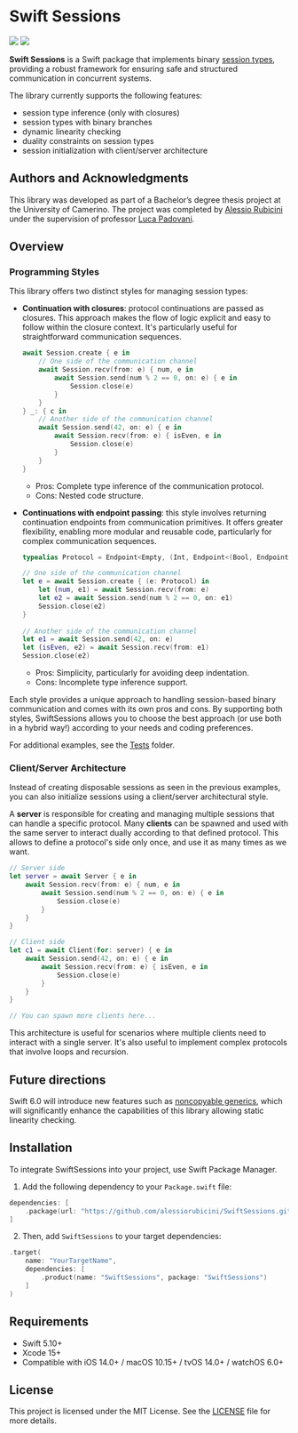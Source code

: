 # Swift Sessions

[![](https://img.shields.io/endpoint?url=https%3A%2F%2Fswiftpackageindex.com%2Fapi%2Fpackages%2Falessiorubicini%2FSwiftSessions%2Fbadge%3Ftype%3Dswift-versions)](https://swiftpackageindex.com/alessiorubicini/SwiftSessions)
[![](https://img.shields.io/endpoint?url=https%3A%2F%2Fswiftpackageindex.com%2Fapi%2Fpackages%2Falessiorubicini%2FSwiftSessions%2Fbadge%3Ftype%3Dplatforms)](https://swiftpackageindex.com/alessiorubicini/SwiftSessions)

**Swift Sessions** is a Swift package that implements binary [session types](https://en.wikipedia.org/wiki/Session_type), providing a robust framework for ensuring safe and structured communication in concurrent systems.

The library currently supports the following features:
- session type inference (only with closures)
- session types with binary branches
- dynamic linearity checking
- duality constraints on session types
- session initialization with client/server architecture

## Authors and Acknowledgments

This library was developed as part of a Bachelor’s degree thesis project at the University of Camerino. The project was completed by [Alessio Rubicini](https://github.com/alessiorubicini) under the supervision of professor [Luca Padovani](https://github.com/boystrange).

## Overview

### Programming Styles
This library offers two distinct styles for managing session types:
- **Continuation with closures**: protocol continuations are passed as closures. This approach makes the flow of logic explicit and easy to follow within the closure context. It's particularly useful for straightforward communication sequences.
    
    ```swift
    await Session.create { e in
        // One side of the communication channel
        await Session.recv(from: e) { num, e in
            await Session.send(num % 2 == 0, on: e) { e in
                Session.close(e)
            }
        }
    } _: { c in
        // Another side of the communication channel
        await Session.send(42, on: e) { e in
            await Session.recv(from: e) { isEven, e in
                Session.close(e)
            }
        }   
    }
    ```
    
    - Pros: Complete type inference of the communication protocol.
	- Cons: Nested code structure.
    
- **Continuations with endpoint passing**: this style involves returning continuation endpoints from communication primitives. It offers greater flexibility, enabling more modular and reusable code, particularly for complex communication sequences.

    ```swift
    typealias Protocol = Endpoint<Empty, (Int, Endpoint<(Bool, Endpoint<Empty, Empty>), Empty>)>
    
    // One side of the communication channel
    let e = await Session.create { (e: Protocol) in
        let (num, e1) = await Session.recv(from: e)
        let e2 = await Session.send(num % 2 == 0, on: e1)
        Session.close(e2)
    }
        
    // Another side of the communication channel
    let e1 = await Session.send(42, on: e)
    let (isEven, e2) = await Session.recv(from: e1)
    Session.close(e2)
    ```
    
    - Pros: Simplicity, particularly for avoiding deep indentation.
	- Cons: Incomplete type inference support.

Each style provides a unique approach to handling session-based binary communication and comes with its own pros and cons. By supporting both styles, SwiftSessions allows you to choose the best approach (or use both in a hybrid way!) according to your needs and coding preferences.

For additional examples, see the [Tests](Tests) folder.


### Client/Server Architecture

Instead of creating disposable sessions as seen in the previous examples, you can also initialize sessions using a client/server architectural style.

A **server** is responsible for creating and managing multiple sessions that can handle a specific protocol. Many **clients** can be spawned and used with the same server to interact dually according to that defined protocol. This allows to define a protocol's side only once, and use it as many times as we want.

```swift
// Server side
let server = await Server { e in
    await Session.recv(from: e) { num, e in
        await Session.send(num % 2 == 0, on: e) { e in
            Session.close(e)
        }
    }
}

// Client side
let c1 = await Client(for: server) { e in
    await Session.send(42, on: e) { e in
        await Session.recv(from: e) { isEven, e in
            Session.close(e)
        }
    }
}

// You can spawn more clients here...
```
    
This architecture is useful for scenarios where multiple clients need to interact with a single server. It's also useful to implement complex protocols that involve loops and recursion.

## Future directions
Swift 6.0 will introduce new features such as [noncopyable generics](https://developer.apple.com/wwdc24/10170), which will significantly enhance the capabilities of this library allowing static linearity checking.


## Installation

To integrate SwiftSessions into your project, use Swift Package Manager. 

1. Add the following dependency to your `Package.swift` file:

```swift
dependencies: [
    .package(url: "https://github.com/alessiorubicini/SwiftSessions.git", .upToNextMajor(from: "1.0.0"))
]
```

2. Then, add `SwiftSessions` to your target dependencies:

```swift
.target(
    name: "YourTargetName",
    dependencies: [
        .product(name: "SwiftSessions", package: "SwiftSessions")
    ]
)

```

## Requirements

- Swift 5.10+
- Xcode 15+
- Compatible with iOS 14.0+ / macOS 10.15+ / tvOS 14.0+ / watchOS 6.0+

## License

This project is licensed under the MIT License. See the [LICENSE](LICENSE) file for more details.
